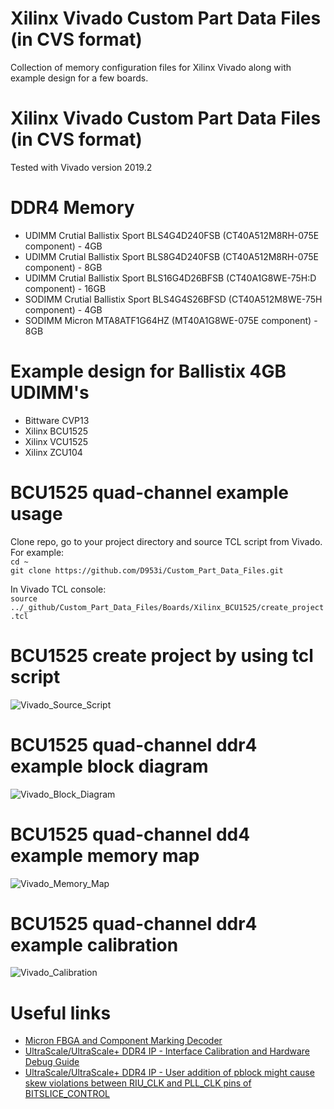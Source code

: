 # Xilinx Vivado Custom Part Data Files (in CVS format)

Collection of memory configuration files for Xilinx Vivado along with example design for a few boards.

# Xilinx Vivado Custom Part Data Files (in CVS format)
Tested with Vivado version 2019.2

# DDR4 Memory
- UDIMM  Crutial Ballistix Sport BLS4G4D240FSB  (CT40A512M8RH-075E component) - 4GB
- UDIMM  Crutial Ballistix Sport BLS8G4D240FSB  (CT40A512M8RH-075E component) - 8GB
- UDIMM  Crutial Ballistix Sport BLS16G4D26BFSB (CT40A1G8WE-75H:D  component) - 16GB
- SODIMM Crutial Ballistix Sport BLS4G4S26BFSD  (CT40A512M8WE-75H component)  - 4GB
- SODIMM Micron MTA8ATF1G64HZ (MT40A1G8WE-075E component) - 8GB
  
# Example design for Ballistix 4GB UDIMM's
- Bittware CVP13
- Xilinx BCU1525
- Xilinx VCU1525
- Xilinx ZCU104

# BCU1525 quad-channel example usage

Clone repo, go to your project directory and source TCL script from Vivado. For example:<br>
```cd ~```<br>
```git clone https://github.com/D953i/Custom_Part_Data_Files.git```

In Vivado TCL console:<br>
```source ../_github/Custom_Part_Data_Files/Boards/Xilinx_BCU1525/create_project.tcl```

# BCU1525 create project by using tcl script
![Vivado_Source_Script](Images/BCU1525_SourceScript.PNG?raw=true "Vivado Source Script Screenshot")

# BCU1525 quad-channel ddr4 example block diagram
![Vivado_Block_Diagram](Images/BCU1525_Quad_DDR4_BlockDiagram.PNG?raw=true "Vivado Block Diagram")

# BCU1525 quad-channel dd4 example memory map 
![Vivado_Memory_Map](Images/BCU1525_Quad_DDR4_MemoryMap.PNG?raw=true "Vivado Memory Map")

# BCU1525 quad-channel ddr4 example calibration
![Vivado_Calibration](Images/BCU1525_Quad_DDR4_Calibration.PNG?raw=true "Vivado Memory Calibration")

# Useful links
- <a href='https://www.micron.com/support/tools-and-utilities/fbga?fbga'>Micron FBGA and Component Marking Decoder</a><br>
- <a href='https://www.xilinx.com/support/answers/68937.html'>UltraScale/UltraScale+ DDR4 IP - Interface Calibration and Hardware Debug Guide</a><br>
- <a href='https://www.xilinx.com/support/answers/68976.html'>UltraScale/UltraScale+ DDR4 IP - User addition of pblock might cause skew violations between RIU_CLK and PLL_CLK pins of BITSLICE_CONTROL</a><br>
